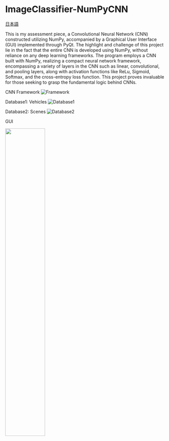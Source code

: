 # ImageClassifier-NumPyCNN

[日本語](https://github.com/KanaMeisa/ImageClassifier-CNN/blob/master/READMEJP.md)

This is my assessment piece, a Convolutional Neural Network (CNN) constructed utilizing NumPy, accompanied by a Graphical User Interface (GUI) implemented through PyQt. The highlight and challenge of this project lie in the fact that the entire CNN is developed using NumPy, without reliance on any deep learning frameworks. The program employs a CNN built with NumPy, realizing a compact neural network framework, encompassing a variety of layers in the CNN such as linear, convolutional, and pooling layers, along with activation functions like ReLu, Sigmoid, Softmax, and the cross-entropy loss function. This project proves invaluable for those seeking to grasp the fundamental logic behind CNNs.

CNN Framework
![Framework](https://github.com/KanaMeisa/ImageClassification-NumPyCNN/blob/master/.idea/framework.jpg)


Database1: Vehicles
![Database1](https://github.com/KanaMeisa/ImageClassification-NumPyCNN/blob/master/.idea/training_history1.png)

Database2: Scenes
![Database2](https://github.com/KanaMeisa/ImageClassification-NumPyCNN/blob/master/.idea/training_history2.png)


GUI

<img src="https://github.com/KanaMeisa/ImageClassification-NumPyCNN/blob/master/.idea/GUI.jpg" style="width:50%;height:50%;" />
